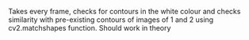 Takes every frame, checks for contours in the white colour and checks similarity with pre-existing contours of images of 1 and 2 using cv2.matchshapes function.
Should work in theory

